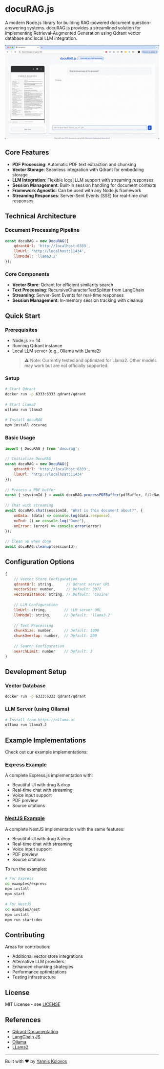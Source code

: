 # docuRAG.js

A modern Node.js library for building RAG-powered document question-answering systems. docuRAG.js provides a streamlined solution for implementing Retrieval-Augmented Generation using Qdrant vector database and local LLM integration.

![docuRAG.js Demo](https://raw.githubusercontent.com/msroot/docuRAG.js/main/docs/demo.gif)

## Core Features

- **PDF Processing**: Automatic PDF text extraction and chunking
- **Vector Storage**: Seamless integration with Qdrant for embedding storage
- **LLM Integration**: Flexible local LLM support with streaming responses
- **Session Management**: Built-in session handling for document contexts
- **Framework Agnostic**: Can be used with any Node.js framework
- **Streaming Responses**: Server-Sent Events (SSE) for real-time chat responses

## Technical Architecture

### Document Processing Pipeline
```javascript
const docuRAG = new DocuRAG({
    qdrantUrl: 'http://localhost:6333',
    llmUrl: 'http://localhost:11434',
    llmModel: 'llama3.2'
});
```

### Core Components

- **Vector Store**: Qdrant for efficient similarity search
- **Text Processing**: RecursiveCharacterTextSplitter from LangChain
- **Streaming**: Server-Sent Events for real-time responses
- **Session Management**: In-memory session tracking with cleanup

## Quick Start

### Prerequisites
- Node.js >= 14
- Running Qdrant instance
- Local LLM server (e.g., Ollama with Llama2)
  > ⚠️ Note: Currently tested and optimized for Llama2. Other models may work but are not officially supported.

### Setup
```bash
# Start Qdrant
docker run -p 6333:6333 qdrant/qdrant

# Start Llama2
ollama run llama2

# Install docuRAG
npm install docurag
```

### Basic Usage
```javascript
import { DocuRAG } from 'docurag';

// Initialize DocuRAG
const docuRAG = new DocuRAG({
    qdrantUrl: 'http://localhost:6333',
    llmUrl: 'http://localhost:11434'
});

// Process a PDF buffer
const { sessionId } = await docuRAG.processPDFBuffer(pdfBuffer, fileName);

// Chat with streaming
await docuRAG.chat(sessionId, "What is this document about?", {
    onData: (data) => console.log(data.response),
    onEnd: () => console.log("Done"),
    onError: (error) => console.error(error)
});

// Clean up when done
await docuRAG.cleanup(sessionId);
```

## Configuration Options

```javascript
{
    // Vector Store Configuration
    qdrantUrl: string,      // Qdrant server URL
    vectorSize: number,     // Default: 3072
    vectorDistance: string, // Default: 'Cosine'

    // LLM Configuration
    llmUrl: string,        // LLM server URL
    llmModel: string,      // Default: 'llama3.2'

    // Text Processing
    chunkSize: number,     // Default: 1000
    chunkOverlap: number,  // Default: 200

    // Search Configuration
    searchLimit: number    // Default: 3
}
```

## Development Setup

### Vector Database
```bash
docker run -p 6333:6333 qdrant/qdrant
```

### LLM Server (using Ollama)
```bash
# Install from https://ollama.ai
ollama run llama3.2
```

## Example Implementations

Check out our example implementations:

### [Express Example](./examples/express)
A complete Express.js implementation with:
- Beautiful UI with drag & drop
- Real-time chat with streaming
- Voice input support
- PDF preview
- Source citations

### [NestJS Example](./examples/nest)
A complete NestJS implementation with the same features:
- Beautiful UI with drag & drop
- Real-time chat with streaming
- Voice input support
- PDF preview
- Source citations

To run the examples:

```bash
# For Express
cd examples/express
npm install
npm start

# For NestJS
cd examples/nest
npm install
npm run start:dev
```

## Contributing

Areas for contribution:
- Additional vector store integrations
- Alternative LLM providers
- Enhanced chunking strategies
- Performance optimizations
- Testing infrastructure

## License

MIT License - see [LICENSE](LICENSE)

## References

- [Qdrant Documentation](https://qdrant.tech/documentation/)
- [LangChain JS](https://js.langchain.com/)
- [Ollama](https://ollama.ai/)
- [LLama2](https://ai.meta.com/llama/)

---
Built with ❤️ by [Yannis Kolovos](http://msroot.me/) 